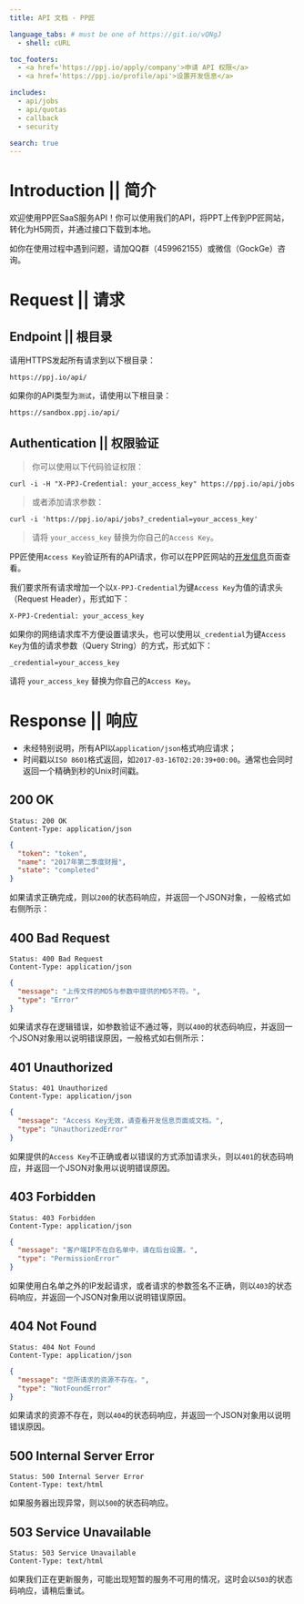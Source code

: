 ```yaml
---
title: API 文档 - PP匠

language_tabs: # must be one of https://git.io/vQNgJ
  - shell: cURL

toc_footers:
  - <a href='https://ppj.io/apply/company'>申请 API 权限</a>
  - <a href='https://ppj.io/profile/api'>设置开发信息</a>

includes:
  - api/jobs
  - api/quotas
  - callback
  - security

search: true
---
```


# Introduction || 简介

欢迎使用PP匠SaaS服务API！你可以使用我们的API，将PPT上传到PP匠网站，转化为H5网页，并通过接口下载到本地。

如你在使用过程中遇到问题，请加QQ群（459962155）或微信（GockGe）咨询。

# Request || 请求

## Endpoint ||  根目录

请用HTTPS发起所有请求到以下根目录：

`https://ppj.io/api/`

如果你的API类型为`测试`，请使用以下根目录：

`https://sandbox.ppj.io/api/`

## Authentication || 权限验证

> 你可以使用以下代码验证权限：

```shell
curl -i -H "X-PPJ-Credential: your_access_key" https://ppj.io/api/jobs
```

> 或者添加请求参数：

```shell
curl -i 'https://ppj.io/api/jobs?_credential=your_access_key'
```

> 请将 `your_access_key` 替换为你自己的`Access Key`。

PP匠使用`Access Key`验证所有的API请求，你可以在PP匠网站的[开发信息](https://ppj.io/profile/api)页面查看。

我们要求所有请求增加一个以`X-PPJ-Credential`为键`Access Key`为值的请求头（Request Header），形式如下：

`X-PPJ-Credential: your_access_key`

如果你的网络请求库不方便设置请求头，也可以使用以`_credential`为键`Access Key`为值的请求参数（Query String）的方式，形式如下：

`_credential=your_access_key`

<aside class="notice">
请将 <code>your_access_key</code> 替换为你自己的<code>Access Key</code>。
</aside>

# Response || 响应

- 未经特别说明，所有API以`application/json`格式响应请求；
- 时间戳以`ISO 8601`格式返回，如`2017-03-16T02:20:39+00:00`。通常也会同时返回一个精确到秒的Unix时间戳。

## 200 OK

```http
Status: 200 OK
Content-Type: application/json
```
```json
{
  "token": "token",
  "name": "2017年第二季度财报",
  "state": "completed"
}
```

如果请求正确完成，则以`200`的状态码响应，并返回一个JSON对象，一般格式如右侧所示：

## 400 Bad Request

```http
Status: 400 Bad Request
Content-Type: application/json
```

```json
{
  "message": "上传文件的MD5与参数中提供的MD5不符。",
  "type": "Error"
}
```

如果请求存在逻辑错误，如参数验证不通过等，则以`400`的状态码响应，并返回一个JSON对象用以说明错误原因，一般格式如右侧所示：

## 401 Unauthorized

```http
Status: 401 Unauthorized
Content-Type: application/json
```

```json
{
  "message": "Access Key无效，请查看开发信息页面或文档。",
  "type": "UnauthorizedError"
}
```

如果提供的`Access Key`不正确或者以错误的方式添加请求头，则以`401`的状态码响应，并返回一个JSON对象用以说明错误原因。

## 403 Forbidden

```http
Status: 403 Forbidden
Content-Type: application/json
```

```json
{
  "message": "客户端IP不在白名单中，请在后台设置。",
  "type": "PermissionError"
}
```

如果使用白名单之外的IP发起请求，或者请求的参数签名不正确，则以`403`的状态码响应，并返回一个JSON对象用以说明错误原因。

## 404 Not Found

```http
Status: 404 Not Found
Content-Type: application/json
```

```json
{
  "message": "您所请求的资源不存在。",
  "type": "NotFoundError"
}
```

如果请求的资源不存在，则以`404`的状态码响应，并返回一个JSON对象用以说明错误原因。

## 500 Internal Server Error

```http
Status: 500 Internal Server Error
Content-Type: text/html
```

如果服务器出现异常，则以`500`的状态码响应。

## 503 Service Unavailable

```http
Status: 503 Service Unavailable
Content-Type: text/html
```

如果我们正在更新服务，可能出现短暂的服务不可用的情况，这时会以`503`的状态码响应，请稍后重试。
